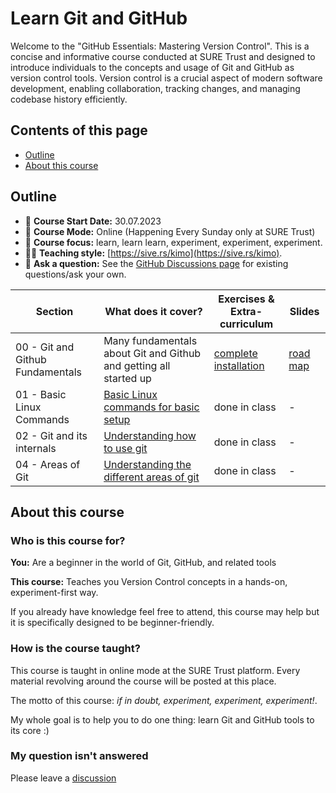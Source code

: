 # Learn Git and GitHub

Welcome to the "GitHub Essentials: Mastering Version Control". This is a concise and informative course conducted at SURE Trust and designed to introduce individuals to the concepts and usage of Git and GitHub as version control tools. Version control is a crucial aspect of modern software development, enabling collaboration, tracking changes, and managing codebase history efficiently.


## Contents of this page

* [Outline](https://github.com/Harshee-Pitroda/Git-Version-Control#Outline)
* [About this course](https://github.com/Harshee-Pitroda/Git-Version-Control#about-this-course)

## Outline

* 📖 **Course Start Date:** 30.07.2023
* 🎥 **Course Mode:** Online (Happening Every Sunday only at SURE Trust)
* 🔬 **Course focus:** learn, learn learn, experiment, experiment, experiment.
* 🏃‍♂️ **Teaching style:** [https://sive.rs/kimo](https://sive.rs/kimo).
* 🤔 **Ask a question:** See the [GitHub Discussions page](https://github.com/Harshee-Pitroda/Git-Version-Control/discussions) for existing questions/ask your own.

| **Section** | **What does it cover?** | **Exercises & Extra-curriculum** | **Slides** |
| ----- | ----- | ----- | ----- |
| 00 - Git and Github Fundamentals | Many fundamentals about Git and Github and getting all started up | [complete installation](https://github.com/Harshee-Pitroda/Git-Version-Control/blob/main/SETUP.MD) | [road map](https://github.com/Harshee-Pitroda/Git-Version-Control/blob/main/Materials/1%20-%20Roadmap.jpg) |
| 01 - Basic Linux Commands | [Basic Linux commands for basic setup](https://github.com/Harshee-Pitroda/Git-Version-Control/blob/main/Materials/GIT%20and%20Github%20session%202.pptx) | done in class | - |
| 02 - Git and its internals | [Understanding how to use git](https://github.com/Harshee-Pitroda/Git-Version-Control/blob/main/Materials/GIT%20and%20Github%20session%203.pptx) | done in class | - |
| 04 - Areas of Git | [Understanding the different areas of git](https://github.com/Harshee-Pitroda/Git-Version-Control/blob/main/Materials/GIT%20and%20Github%20session%204.pptx) | done in class | - |

## About this course

### Who is this course for?

**You:** Are a beginner in the world of Git, GitHub, and related tools

**This course:** Teaches you Version Control concepts in a hands-on, experiment-first way.

If you already have knowledge feel free to attend, this course may help but it is specifically designed to be beginner-friendly.

### How is the course taught?

This course is taught in online mode at the SURE Trust platform. Every material revolving around the course will be posted at this place.

The motto of this course: *if in doubt, experiment, experiment, experiment!*.

My whole goal is to help you to do one thing: learn Git and GitHub tools to its core :)


### My question isn't answered 

Please leave a [discussion](https://github.com/Harshee-Pitroda/Git-Version-Control/discussions)
